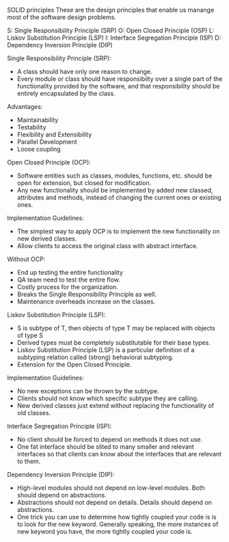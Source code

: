 
SOLID principles
  These are the design principles that enable us manange most of the software design problems.

S: Single Responsibility Principle (SRP)
O: Open Closed Principle (OSP)
L: Liskov Substitution Principle (LSP)
I: Interface Segregation Principle (ISP)
D: Dependency Inversion Principle (DIP)

Single Responsibility Principle (SRP):
- A class should have only one reason to change.
- Every module or class should have responsibilty over a single part of the functionality provided by the software, and that responsibility should be entirely encapsulated by the class.

Advantages:
- Maintainability
- Testability
- Flexibility and Extensibility
- Parallel Development
- Loose coupling

Open Closed Principle (OCP):
- Software entities such as classes, modules, functions, etc. should be open for extension, but closed for modification.
- Any new functionality should be implemented by added new classed, attributes and methods, instead of changing the current ones or existing ones.

Implementation Guidelines:
- The simplest way to apply OCP is to implement the new functionality on new derived classes.
- Allow clients to access the original class with abstract interface.

Without OCP:
- End up testing the entire functionality
- QA team need to test the entire flow.
- Costly process for the organization.
- Breaks the Single Responsibility Principle as well.
- Maintenance overheads increase on the classes.

Liskov Substitution Principle (LSP):
- S is subtype of T, then objects of type T may be replaced with objects of type S
- Derived types must be completely substitutable for their base types.
- Liskov Substitution Principle (LSP) is a particular definition of a subtyping relation called (strong) behavioral subtyping.
- Extension for the Open Closed Principle.

Implementation Guidelines:
- No new exceptions can be thrown by the subtype.
- Clients should not know which specific subtype they are calling.
- New derived classes just extend without replacing the functionality of old classes.

Interface Segregation Principle (ISP):
- No client should be forced to depend on methods it does not use.
- One fat interface should be slited to many smaller and relevant interfaces so that clients can know about the interfaces that are relevant to them.

Dependency Inversion Principle (DIP):
- High-level modules should not depend on low-level modules. Both should depend on abstractions.
- Abstractions should not depend on details. Details should depend on abstractions.
- One trick you can use to determine how tightly coupled your code is is to look for the new keyword. Generally speaking, the more instances of new keyword you have, the more tightly coupled your code is.
